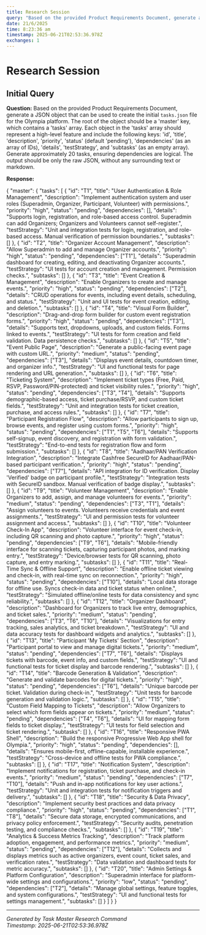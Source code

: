 ```yaml
---
title: Research Session
query: "Based on the provided Product Requirements Document, generate a JSON object that can be used to create the initial `tasks.json` file for the Olympia platform. The root of the object should be a 'master' key, which contains a 'tasks' array. Each object in the 'tasks' array should represent a high-level feature and include the following keys: 'id', 'title', 'description', 'priority', 'status' (default 'pending'), 'dependencies' (as an array of IDs), 'details', 'testStrategy', and 'subtasks' (as an empty array). Generate approximately 20 tasks, ensuring dependencies are logical. The output should be only the raw JSON, without any surrounding text or markdown."
date: 21/6/2025
time: 8:23:36 am
timestamp: 2025-06-21T02:53:36.978Z
exchanges: 1
---
```


# Research Session

## Initial Query

**Question:** Based on the provided Product Requirements Document, generate a JSON object that can be used to create the initial `tasks.json` file for the Olympia platform. The root of the object should be a 'master' key, which contains a 'tasks' array. Each object in the 'tasks' array should represent a high-level feature and include the following keys: 'id', 'title', 'description', 'priority', 'status' (default 'pending'), 'dependencies' (as an array of IDs), 'details', 'testStrategy', and 'subtasks' (as an empty array). Generate approximately 20 tasks, ensuring dependencies are logical. The output should be only the raw JSON, without any surrounding text or markdown.

**Response:**

{
  "master": {
    "tasks": [
      {
        "id": "T1",
        "title": "User Authentication & Role Management",
        "description": "Implement authentication system and user roles (Superadmin, Organizer, Participant, Volunteer) with permissions.",
        "priority": "high",
        "status": "pending",
        "dependencies": [],
        "details": "Supports login, registration, and role-based access control. Superadmin can add Organizers; Organizers and Volunteers cannot self-register.",
        "testStrategy": "Unit and integration tests for login, registration, and role-based access. Manual verification of permission boundaries.",
        "subtasks": []
      },
      {
        "id": "T2",
        "title": "Organizer Account Management",
        "description": "Allow Superadmin to add and manage Organizer accounts.",
        "priority": "high",
        "status": "pending",
        "dependencies": ["T1"],
        "details": "Superadmin dashboard for creating, editing, and deactivating Organizer accounts.",
        "testStrategy": "UI tests for account creation and management. Permission checks.",
        "subtasks": []
      },
      {
        "id": "T3",
        "title": "Event Creation & Management",
        "description": "Enable Organizers to create and manage events.",
        "priority": "high",
        "status": "pending",
        "dependencies": ["T2"],
        "details": "CRUD operations for events, including event details, scheduling, and status.",
        "testStrategy": "Unit and UI tests for event creation, editing, and deletion.",
        "subtasks": []
      },
      {
        "id": "T4",
        "title": "Visual Form Builder",
        "description": "Drag-and-drop form builder for custom event registration forms.",
        "priority": "high",
        "status": "pending",
        "dependencies": ["T3"],
        "details": "Supports text, dropdowns, uploads, and custom fields. Forms linked to events.",
        "testStrategy": "UI tests for form creation and field validation. Data persistence checks.",
        "subtasks": []
      },
      {
        "id": "T5",
        "title": "Event Public Page",
        "description": "Generate a public-facing event page with custom URL.",
        "priority": "medium",
        "status": "pending",
        "dependencies": ["T3"],
        "details": "Displays event details, countdown timer, and organizer info.",
        "testStrategy": "UI and functional tests for page rendering and URL generation.",
        "subtasks": []
      },
      {
        "id": "T6",
        "title": "Ticketing System",
        "description": "Implement ticket types (Free, Paid, RSVP, Password/PIN-protected) and ticket visibility rules.",
        "priority": "high",
        "status": "pending",
        "dependencies": ["T3", "T4"],
        "details": "Supports demographic-based access, ticket purchase/RSVP, and custom ticket fields.",
        "testStrategy": "Unit and integration tests for ticket creation, purchase, and access rules.",
        "subtasks": []
      },
      {
        "id": "T7",
        "title": "Participant Registration Flow",
        "description": "Allow participants to sign up, browse events, and register using custom forms.",
        "priority": "high",
        "status": "pending",
        "dependencies": ["T1", "T5", "T6"],
        "details": "Supports self-signup, event discovery, and registration with form validation.",
        "testStrategy": "End-to-end tests for registration flow and form submission.",
        "subtasks": []
      },
      {
        "id": "T8",
        "title": "Aadhaar/PAN Verification Integration",
        "description": "Integrate Cashfree SecureID for Aadhaar/PAN-based participant verification.",
        "priority": "high",
        "status": "pending",
        "dependencies": ["T7"],
        "details": "API integration for ID verification. Display 'Verified' badge on participant profile.",
        "testStrategy": "Integration tests with SecureID sandbox. Manual verification of badge display.",
        "subtasks": []
      },
      {
        "id": "T9",
        "title": "Volunteer Management",
        "description": "Enable Organizers to add, assign, and manage volunteers for events.",
        "priority": "medium",
        "status": "pending",
        "dependencies": ["T3", "T1"],
        "details": "Assign volunteers to events. Volunteers receive credentials and event assignments.",
        "testStrategy": "UI and permission tests for volunteer assignment and access.",
        "subtasks": []
      },
      {
        "id": "T10",
        "title": "Volunteer Check-In App",
        "description": "Volunteer interface for event check-in, including QR scanning and photo capture.",
        "priority": "high",
        "status": "pending",
        "dependencies": ["T9", "T6"],
        "details": "Mobile-friendly interface for scanning tickets, capturing participant photos, and marking entry.",
        "testStrategy": "Device/browser tests for QR scanning, photo capture, and entry marking.",
        "subtasks": []
      },
      {
        "id": "T11",
        "title": "Real-Time Sync & Offline Support",
        "description": "Enable offline ticket viewing and check-in, with real-time sync on reconnection.",
        "priority": "high",
        "status": "pending",
        "dependencies": ["T10"],
        "details": "Local data storage for offline use. Syncs check-in data and ticket status when online.",
        "testStrategy": "Simulated offline/online tests for data consistency and sync reliability.",
        "subtasks": []
      },
      {
        "id": "T12",
        "title": "Organizer Dashboard",
        "description": "Dashboard for Organizers to track live entry, demographics, and ticket sales.",
        "priority": "medium",
        "status": "pending",
        "dependencies": ["T3", "T6", "T10"],
        "details": "Visualizations for entry tracking, sales analytics, and ticket breakdown.",
        "testStrategy": "UI and data accuracy tests for dashboard widgets and analytics.",
        "subtasks": []
      },
      {
        "id": "T13",
        "title": "Participant 'My Tickets' Section",
        "description": "Participant portal to view and manage digital tickets.",
        "priority": "medium",
        "status": "pending",
        "dependencies": ["T7", "T6"],
        "details": "Displays tickets with barcode, event info, and custom fields.",
        "testStrategy": "UI and functional tests for ticket display and barcode rendering.",
        "subtasks": []
      },
      {
        "id": "T14",
        "title": "Barcode Generation & Validation",
        "description": "Generate and validate barcodes for digital tickets.",
        "priority": "high",
        "status": "pending",
        "dependencies": ["T6"],
        "details": "Unique barcode per ticket. Validation during check-in.",
        "testStrategy": "Unit tests for barcode generation and validation logic.",
        "subtasks": []
      },
      {
        "id": "T15",
        "title": "Custom Field Mapping to Tickets",
        "description": "Allow Organizers to select which form fields appear on tickets.",
        "priority": "medium",
        "status": "pending",
        "dependencies": ["T4", "T6"],
        "details": "UI for mapping form fields to ticket display.",
        "testStrategy": "UI tests for field selection and ticket rendering.",
        "subtasks": []
      },
      {
        "id": "T16",
        "title": "Responsive PWA Shell",
        "description": "Build the responsive Progressive Web App shell for Olympia.",
        "priority": "high",
        "status": "pending",
        "dependencies": [],
        "details": "Ensures mobile-first, offline-capable, installable experience.",
        "testStrategy": "Cross-device and offline tests for PWA compliance.",
        "subtasks": []
      },
      {
        "id": "T17",
        "title": "Notification System",
        "description": "Implement notifications for registration, ticket purchase, and check-in events.",
        "priority": "medium",
        "status": "pending",
        "dependencies": ["T7", "T10"],
        "details": "Push and in-app notifications for key user actions.",
        "testStrategy": "Unit and integration tests for notification triggers and delivery.",
        "subtasks": []
      },
      {
        "id": "T18",
        "title": "Security & Data Privacy",
        "description": "Implement security best practices and data privacy compliance.",
        "priority": "high",
        "status": "pending",
        "dependencies": ["T1", "T8"],
        "details": "Secure data storage, encrypted communications, and privacy policy enforcement.",
        "testStrategy": "Security audits, penetration testing, and compliance checks.",
        "subtasks": []
      },
      {
        "id": "T19",
        "title": "Analytics & Success Metrics Tracking",
        "description": "Track platform adoption, engagement, and performance metrics.",
        "priority": "medium",
        "status": "pending",
        "dependencies": ["T12"],
        "details": "Collects and displays metrics such as active organizers, event count, ticket sales, and verification rates.",
        "testStrategy": "Data validation and dashboard tests for metric accuracy.",
        "subtasks": []
      },
      {
        "id": "T20",
        "title": "Admin Settings & Platform Configuration",
        "description": "Superadmin interface for platform-wide settings and configurations.",
        "priority": "low",
        "status": "pending",
        "dependencies": ["T2"],
        "details": "Manage global settings, feature toggles, and system configurations.",
        "testStrategy": "UI and functional tests for settings management.",
        "subtasks": []
      }
    ]
  }
}


---

*Generated by Task Master Research Command*  
*Timestamp: 2025-06-21T02:53:36.978Z*
